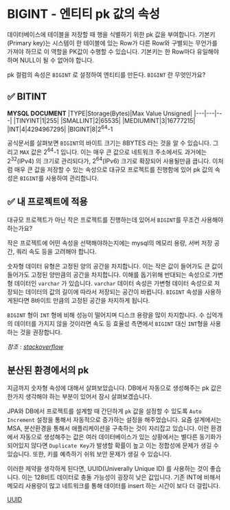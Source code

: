 # BIGINT - 엔티티 pk 값의 속성

데이터베이스에 테이블을 저장할 때 행을 식별하기 위한 pk 값을 부여합니다. 
기본키(Primary key)는 시스템이 한 테이블에 있는 Row가 다른 Row와 구별되는 무언가를 가져야 하므로 이 역할을 PK값이 수행할 수 있습니다. 기본키는 한 Row마다 유일해야 하며 NULL이 될 수 없어야 합니다.

pk 컬럼의 속성은 `BIGINT` 로 설정하여 엔티티를 만든다. `BIGINT` 란 무엇인가요?

## ✅ BITINT
**MYSQL DOCUMENT**
|TYPE|Storage(Bytes)|Max Value Unsigned|
|---|---|---|
|TINYINT|1|255|
|SMALLINT|2|65535|
|MEDIUMINT|3|16777215|
|INT|4|4294967295|
|BIGINT|8|2<sup>64</sup>-1

공식문서를 살펴보면 `BIGINT`의 바이트 크기는 8BYTES 라는 것을 알 수 있습니다. 그리고 `MAX` 값은  2<sup>64</sup>-1 입니다. 이는 매우 큰 값으로 네트워크 주소에서도 과거에는 2<sup>32</sup>(IPv4) 의 크기로 관리되다가, 2<sup>64</sup>(IPv6) 크기로 확장되어 사용될만큼 큽니다. 
이처럼 매우 큰 값을 저장할 수 있는 속성으로 대규모 프로젝트를 진행함에 있어 pk 값의 속성은 `BIGINT`를 사용하여 관리합니다. 

## ✅ 내 프로젝트에 적용
대규모 프로젝트가 아닌 작은 프로젝트를 진행하는데 있어서 `BIGINT`를 무조건 사용해야하는가요? 

작은 프로젝트에 어떤 속성을 선택해야하는지에는 mysql의 메모리 용량, 서버 저장 공간, 쿼리 속도 등을 고려해야 합니다. 

숫자형 데이터 유형은 고정된 양의 공간을 차지합니다. 이는 작은 값이 들어가도 큰 값이 들어가도 고정된 양만큼의 공간을 차지합니다. 이해를 돕기위해 반대되는 속성으로 가변형 데이터인 `varchar` 가 있습니다. `varchar` 데이터 속성은 가변형 데이터 속성으로 저장되는 데이터의 값의 길이에 따라서 저장되는 공간이 바뀝니다. `BIGINT` 속성을 사용하게된다면 8바이트 만큼의 고정된 공간을 차지하게 됩니다.    

`BIGINT` 형이 `INT` 형에 비해 성능이 떨어지며 디스크 용량을 많이 차지합니다. 수 십억개의 데이터를 가지지 않을 것이라면 속도 등 효율성 측면에서 `BIGINT` 대신 `INT`형을 사용하는 것을 권장합니다. 

*참조* : [*stackoverflow*](https://stackoverflow.com/questions/34508152/memory-allocation-in-mysql-datatypes)

## 분산된 환경에서의 pk
지금까지 숫자형 속성에 대해서 살펴보았습니다. DB에서 자동으로 생성해주는 pk 값은 한가지 생각해야 하는 부분이 있어서 잠시 살펴보겠습니다.

JPA와 DB에서 프로젝트를 설계할 때 간단하게 `pk` 값을 설정할 수 있도록 `Auto Increment` 설정을 통해서 자동적으로 증가하는 설정을 해주었습니다. 요즘 설계에서는 MSA, 분산환경을 통해서 애플리케이션을 구축하는 것이 자리잡고 있습니다. 이런 환경에서 자동으로 생성해주는 값은 여러 데이터베이스가 있는 상황에서는 별다른 동기화가 되어있지 않다면 `Duplicate Key`가 발생할 확률이 높고 이는 정합성에 문제가 생길 수 있습니다. 또한, 키를 예측하기 쉬워 보안 문제가 생길 수 있습니다.

이러한 제약을 생각하게 된다면, UUID(Univerally Unique ID) 를 사용하는 것이 좋습니다. 이는 128비트 데이터로 충돌 가능성이 굉장히 낮은 값입니다. 기존 INT에 비해서 메모리 사용량이 많고 네트워크를 통해 데이터를 insert 하는 시간이 보다 더 걸립니다.

[UUID](/sprint-mission//mission01/uuid/✅UUID.md)
